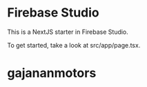 # Firebase Studio

This is a NextJS starter in Firebase Studio.

To get started, take a look at src/app/page.tsx.
# gajananmotors

